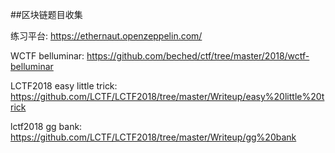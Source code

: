 ##区块链题目收集

练习平台: https://ethernaut.openzeppelin.com/

WCTF belluminar: https://github.com/beched/ctf/tree/master/2018/wctf-belluminar

LCTF2018 easy little trick: https://github.com/LCTF/LCTF2018/tree/master/Writeup/easy%20little%20trick

lctf2018 gg bank: https://github.com/LCTF/LCTF2018/tree/master/Writeup/gg%20bank